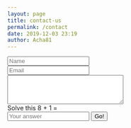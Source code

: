 ```yaml
---
layout: page
title: contact-us
permalink: /contact
date: 2019-12-03 23:19
author: Acha81
---
```

<form action="https://docs.google.com/forms/d/e/1FAIpQLSeZimrL0pcDhLhBIYWBB7jxFUlB2Ld49flZPs_LK7KdBU99Gw/viewform?usp=sf_link" id="wj-form" method="post" onsubmit="submitted=true;" target="hidden_iframe">
                        <div class="row">
                            <div class="col-md-6">
                                <div class="form-group">
                                    <input class="form-control" name="entry.2005620554" placeholder="Name" type="text">
                                </div>
                            </div>
                            <div class="col-md-6">
                                <div class="form-group">
                                    <input class="form-control" name="entry.1045781291" placeholder="Email" type="email">
                                </div>
                            </div>
                            <div class="col-md-12">
                                <div class="form-group">
                                    <textarea class="form-control" cols="30" id="texta" name="entry.839337160" placeholder="I want a website..." rows="4">                        </textarea>
                                </div>
                            </div>
                            <div class="col-md-12">
                                <div class="row form-group">
                                    <div class="col-md-12">
                                        <label for="subject">Solve this</label>
                                        <span id="rnuma">8</span> + <span id="rnumb">1</span> =
                                        <div class="input-group">
                                            <input class="form-control" id="testInput" placeholder="Your answer" type="text" value="">
                                            <span class="input-group-btn">
                                                <button class="btn btn-default" id="mathTest" type="button">Go!</button>
                                            </span>
                                        </div>
                                    </div>
                                </div>
                            </div>
                        </div>
                    </form>